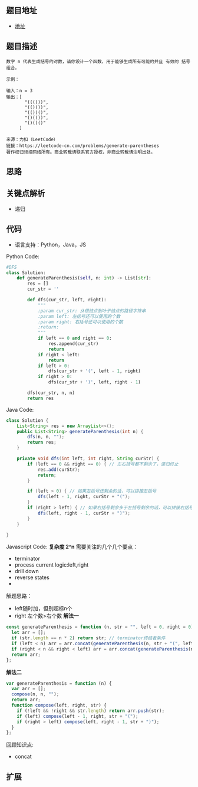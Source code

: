 ## 题目地址

- [地址](https://leetcode-cn.com/problems/generate-parentheses/)

## 题目描述

```
数字 n 代表生成括号的对数，请你设计一个函数，用于能够生成所有可能的并且 有效的 括号组合。

示例：

输入：n = 3
输出：[
       "((()))",
       "(()())",
       "(())()",
       "()(())",
       "()()()"
     ]

来源：力扣（LeetCode）
链接：https://leetcode-cn.com/problems/generate-parentheses
著作权归领扣网络所有。商业转载请联系官方授权，非商业转载请注明出处。
```

## 思路

## 关键点解析

- 递归

## 代码

- 语言支持：Python，Java，JS

Python Code:

```python
#DFS
class Solution:
    def generateParenthesis(self, n: int) -> List[str]:
        res = []
        cur_str = ''

        def dfs(cur_str, left, right):
            """
            :param cur_str: 从根结点到叶子结点的路径字符串
            :param left: 左括号还可以使用的个数
            :param right: 右括号还可以使用的个数
            :return:
            """
            if left == 0 and right == 0:
                res.append(cur_str)
                return
            if right < left:
                return
            if left > 0:
                dfs(cur_str + '(', left - 1, right)
            if right > 0:
                dfs(cur_str + ')', left, right - 1)

        dfs(cur_str, n, n)
        return res

```

Java Code:

```java
class Solution {
    List<String> res = new ArrayList<>();
    public List<String> generateParenthesis(int n) {
        dfs(n, n, "");
        return res;
    }

    private void dfs(int left, int right, String curStr) {
        if (left == 0 && right == 0) { // 左右括号都不剩余了，递归终止
            res.add(curStr);
            return;
        }

        if (left > 0) { // 如果左括号还剩余的话，可以拼接左括号
            dfs(left - 1, right, curStr + "(");
        }
        if (right > left) { // 如果右括号剩余多于左括号剩余的话，可以拼接右括号
            dfs(left, right - 1, curStr + ")");
        }
    }

}
```

Javascript Code:
**复杂度 2^n**
需要关注的几个几个要点：
- terminator
- process current logic:left,right
- drill down
- reverse states
- 
解题思路：
- left随时加，但别超标n个
- right 左个数>右个数
**解法一**
```js
const generateParenthesis = function (n, str = "", left = 0, right = 0) { //初始化左右括号个数
  let arr = [];
  if (str.length == n * 2) return str; // terminator终结者条件
  if (left < n) arr = arr.concat(generateParenthesis(n, str + "(", left + 1, right));
  if (right < n && right < left) arr = arr.concat(generateParenthesis(n, str + ")", left, right + 1));
  return arr;
};
```

**解法二**
```js
var generateParenthesis = function (n) {
  var arr = [];
  compose(n, n, "");
  return arr;
  function compose(left, right, str) {
    if (!left && !right && str.length) return arr.push(str);
    if (left) compose(left - 1, right, str + "(");
    if (right > left) compose(left, right - 1, str + ")");
  }
};
```
回顾知识点:
- concat



## 扩展
